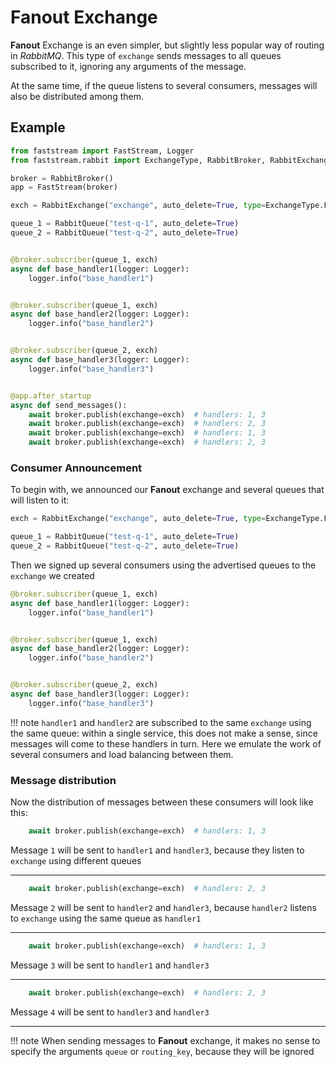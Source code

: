 # Fanout Exchange

**Fanout** Exchange is an even simpler, but slightly less popular way of routing in *RabbitMQ*. This type of `exchange` sends messages to all queues subscribed to it, ignoring any arguments of the message.

At the same time, if the queue listens to several consumers, messages will also be distributed among them.

## Example

```python linenums="1"
from faststream import FastStream, Logger
from faststream.rabbit import ExchangeType, RabbitBroker, RabbitExchange, RabbitQueue

broker = RabbitBroker()
app = FastStream(broker)

exch = RabbitExchange("exchange", auto_delete=True, type=ExchangeType.FANOUT)

queue_1 = RabbitQueue("test-q-1", auto_delete=True)
queue_2 = RabbitQueue("test-q-2", auto_delete=True)


@broker.subscriber(queue_1, exch)
async def base_handler1(logger: Logger):
    logger.info("base_handler1")


@broker.subscriber(queue_1, exch)
async def base_handler2(logger: Logger):
    logger.info("base_handler2")


@broker.subscriber(queue_2, exch)
async def base_handler3(logger: Logger):
    logger.info("base_handler3")


@app.after_startup
async def send_messages():
    await broker.publish(exchange=exch)  # handlers: 1, 3
    await broker.publish(exchange=exch)  # handlers: 2, 3
    await broker.publish(exchange=exch)  # handlers: 1, 3
    await broker.publish(exchange=exch)  # handlers: 2, 3
```

### Consumer Announcement

To begin with, we announced our **Fanout** exchange and several queues that will listen to it:

```python linenums="7" hl_lines="1"
exch = RabbitExchange("exchange", auto_delete=True, type=ExchangeType.FANOUT)

queue_1 = RabbitQueue("test-q-1", auto_delete=True)
queue_2 = RabbitQueue("test-q-2", auto_delete=True)
```

Then we signed up several consumers using the advertised queues to the `exchange` we created

```python linenums="13" hl_lines="1 6 11"
@broker.subscriber(queue_1, exch)
async def base_handler1(logger: Logger):
    logger.info("base_handler1")


@broker.subscriber(queue_1, exch)
async def base_handler2(logger: Logger):
    logger.info("base_handler2")


@broker.subscriber(queue_2, exch)
async def base_handler3(logger: Logger):
    logger.info("base_handler3")
```

!!! note
    `handler1` and `handler2` are subscribed to the same `exchange` using the same queue:
    within a single service, this does not make a sense, since messages will come to these handlers in turn.
    Here we emulate the work of several consumers and load balancing between them.

### Message distribution

Now the distribution of messages between these consumers will look like this:

```python linenums="30"
    await broker.publish(exchange=exch)  # handlers: 1, 3
```

Message `1` will be sent to `handler1` and `handler3`, because they listen to `exchange` using different queues

---

```python linenums="31"
    await broker.publish(exchange=exch)  # handlers: 2, 3
```

Message `2` will be sent to `handler2` and `handler3`, because `handler2` listens to `exchange` using the same queue as `handler1`

---

```python linenums="32"
    await broker.publish(exchange=exch)  # handlers: 1, 3
```

Message `3` will be sent to `handler1` and `handler3`

---

```python linenums="33"
    await broker.publish(exchange=exch)  # handlers: 2, 3
```

Message `4` will be sent to `handler3` and `handler3`

---

!!! note
    When sending messages to **Fanout** exchange, it makes no sense to specify the arguments `queue` or `routing_key`, because they will be ignored

